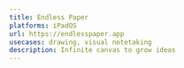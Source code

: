 ```yaml
---
title: Endless Paper
platforms: iPadOS
url: https://endlesspaper.app
usecases: drawing, visual notetaking
description: Infinite canvas to grow ideas
---
```

